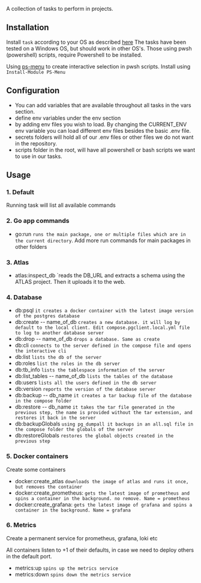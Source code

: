 A collection of tasks to perform in projects.

## Installation

Install `task` according to your OS as described [here](https://taskfile.dev/installation/)
The tasks have been tested on a Windows OS, but should work in other OS's. Those using pwsh (powershell) scripts, require Powershell to be installed.

Using [ps-menu](https://github.com/chrisseroka/ps-menu) to create interactive selection in pwsh scripts. Install using `Install-Module PS-Menu`

## Configuration

- You can add variables that are available throughout all tasks in the vars section.
- define env variables under the env section
- by adding env files you wish to load. By changing the CURRENT_ENV env variable you can load different env files besides the basic .env file.
- secrets folders will hold all of our .env files or other files we do not want in the repository.
- scripts folder in the root, will have all powershell or bash scripts we want to use in our tasks.

## Usage

### 1. Default

Running task will list all available commands

### 2. Go app commands

- go:run `runs the main package, one or multiple files which are in the current directory`. Add more run commands for main packages in other folders

### 3. Atlas

- atlas:inspect_db `reads the DB_URL and extracts a schema using the ATLAS project. Then it uploads it to the web.

### 4. Database

- db:psql `it creates a docker container with the latest image version of the postgres database`
- db:create -- name_of_db `creates a new database. it will log by default to the local client. Edit compose.pgclient.local.yml file to log to another database server`
- db:drop -- name_of_db `drops a database. Same as create`
- db:cli `connects to the server defined in the compose file and opens the interactive cli`
- db:list `lists the db of the server`
- db:roles `list the roles in the db server`
- db:tb_info `lists the tablespace information of the server`
- db:list_tables -- name_of_db `lists the tables of the database `
- db:users `lists all the users defined in the db server`
- db:version `reports the version of the database server`
- db:backup -- db_name `it creates a tar backup file of the database in the compose folder`
- db:restore -- db_name `it takes the tar file generated in the previous step, the name is provided without the tar extension, and restores it back in the server`
- db:backupGlobals `using pg_dumpall it backups in an all.sql file in the compose folder the globals of the server`
- db:restoreGlobals `restores the global objects created in the previous step`

### 5. Docker containers

Create some containers

- docker:create_atlas `downloads the image of atlas and runs it once, but removes the container`
- docker:create_prometheus: `gets the latest image of prometheus and spins a container in the background. no remove. Name = prometheus`
- docker:create_grafana: `gets the latest image of grafana and spins a container in the background. Name = grafana `

### 6. Metrics

Create a permanent service for prometheus, grafana, loki etc

All containers listen to +1 of their defaults, in case we need to deploy others in the default port.

- metrics:up `spins up the metrics service`
- metrics:down `spins down the metrics service`
